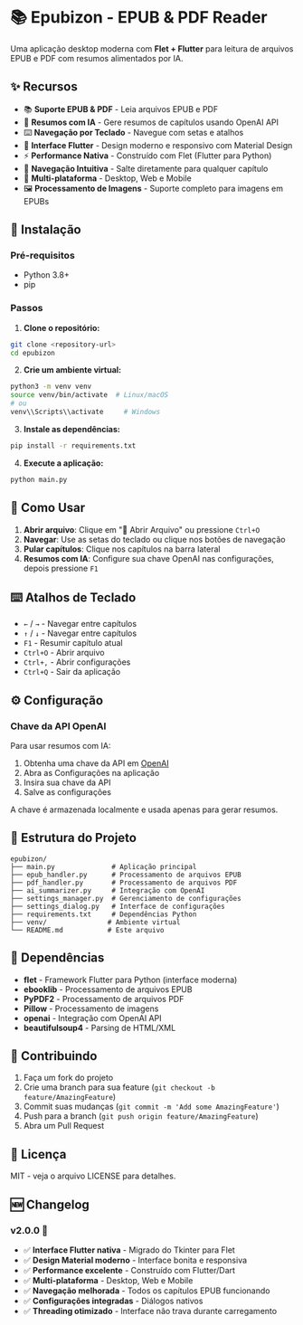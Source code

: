 # 📚 Epubizon - EPUB & PDF Reader

Uma aplicação desktop moderna com **Flet + Flutter** para leitura de arquivos EPUB e PDF com resumos alimentados por IA.

## ✨ Recursos

- 📚 **Suporte EPUB & PDF** - Leia arquivos EPUB e PDF
- 🤖 **Resumos com IA** - Gere resumos de capítulos usando OpenAI API
- ⌨️ **Navegação por Teclado** - Navegue com setas e atalhos
- 🎨 **Interface Flutter** - Design moderno e responsivo com Material Design
- ⚡ **Performance Nativa** - Construído com Flet (Flutter para Python)
- 📖 **Navegação Intuitiva** - Salte diretamente para qualquer capítulo
- 🔧 **Multi-plataforma** - Desktop, Web e Mobile
- 🖼️ **Processamento de Imagens** - Suporte completo para imagens em EPUBs

## 🚀 Instalação

### Pré-requisitos
- Python 3.8+ 
- pip

### Passos

1. **Clone o repositório:**
```bash
git clone <repository-url>
cd epubizon
```

2. **Crie um ambiente virtual:**
```bash
python3 -m venv venv
source venv/bin/activate  # Linux/macOS
# ou
venv\\Scripts\\activate     # Windows
```

3. **Instale as dependências:**
```bash
pip install -r requirements.txt
```

4. **Execute a aplicação:**
```bash
python main.py
```

## 📖 Como Usar

1. **Abrir arquivo**: Clique em "📂 Abrir Arquivo" ou pressione `Ctrl+O`
2. **Navegar**: Use as setas do teclado ou clique nos botões de navegação
3. **Pular capítulos**: Clique nos capítulos na barra lateral
4. **Resumos com IA**: Configure sua chave OpenAI nas configurações, depois pressione `F1`

## ⌨️ Atalhos de Teclado

- `←` / `→` - Navegar entre capítulos
- `↑` / `↓` - Navegar entre capítulos  
- `F1` - Resumir capítulo atual
- `Ctrl+O` - Abrir arquivo
- `Ctrl+,` - Abrir configurações
- `Ctrl+Q` - Sair da aplicação

## ⚙️ Configuração

### Chave da API OpenAI

Para usar resumos com IA:

1. Obtenha uma chave da API em [OpenAI](https://platform.openai.com/api-keys)
2. Abra as Configurações na aplicação
3. Insira sua chave da API
4. Salve as configurações

A chave é armazenada localmente e usada apenas para gerar resumos.

## 📁 Estrutura do Projeto

```
epubizon/
├── main.py              # Aplicação principal
├── epub_handler.py      # Processamento de arquivos EPUB
├── pdf_handler.py       # Processamento de arquivos PDF
├── ai_summarizer.py     # Integração com OpenAI
├── settings_manager.py  # Gerenciamento de configurações
├── settings_dialog.py   # Interface de configurações
├── requirements.txt     # Dependências Python
├── venv/               # Ambiente virtual
└── README.md           # Este arquivo
```

## 🔧 Dependências

- **flet** - Framework Flutter para Python (interface moderna)
- **ebooklib** - Processamento de arquivos EPUB
- **PyPDF2** - Processamento de arquivos PDF  
- **Pillow** - Processamento de imagens
- **openai** - Integração com OpenAI API
- **beautifulsoup4** - Parsing de HTML/XML

## 🤝 Contribuindo

1. Faça um fork do projeto
2. Crie uma branch para sua feature (`git checkout -b feature/AmazingFeature`)
3. Commit suas mudanças (`git commit -m 'Add some AmazingFeature'`)
4. Push para a branch (`git push origin feature/AmazingFeature`)
5. Abra um Pull Request

## 📝 Licença

MIT - veja o arquivo LICENSE para detalhes.

## 🆕 Changelog

### v2.0.0 🚀
- ✅ **Interface Flutter nativa** - Migrado do Tkinter para Flet
- ✅ **Design Material moderno** - Interface bonita e responsiva
- ✅ **Performance excelente** - Construído com Flutter/Dart
- ✅ **Multi-plataforma** - Desktop, Web e Mobile
- ✅ **Navegação melhorada** - Todos os capítulos EPUB funcionando
- ✅ **Configurações integradas** - Diálogos nativos
- ✅ **Threading otimizado** - Interface não trava durante carregamento